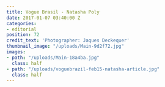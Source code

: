 ```yaml
---
title: Vogue Brasil - Natasha Poly
date: 2017-01-07 03:40:00 Z
categories:
- editorial
position: 72
credit_text: 'Photographer: Jaques Deckequer'
thumbnail_image: "/uploads/Main-9d2f72.jpg"
images:
- path: "/uploads/Main-18a4ba.jpg"
  class: half
- path: "/uploads/voguebrazil-feb15-natasha-article.jpg"
  class: half
---
```


